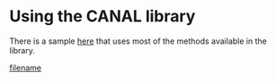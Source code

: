 # Using the CANAL library

There is a sample [here](https://github.com/grodansparadis/vscp_software/blob/master/src/vscp/helperlib/windows/test/test.cpp) that uses most of the methods available in the library.



[filename](./bottom_copyright.md ':include')